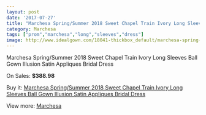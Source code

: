 ```yaml
---
layout: post
date: '2017-07-27'
title: "Marchesa Spring/Summer 2018 Sweet Chapel Train Ivory Long Sleeves Ball Gown Illusion Satin Appliques Bridal Dress"
category: Marchesa
tags: ["prom","marchesa","long","sleeves","dress"]
image: http://www.idealgown.com/18041-thickbox_default/marchesa-spring-summer-2018-sweet-chapel-train-ivory-long-sleeves-ball-gown-illusion-satin-appliques-bridal-dress.jpg
---
```

Marchesa Spring/Summer 2018 Sweet Chapel Train Ivory Long Sleeves Ball Gown Illusion Satin Appliques Bridal Dress

On Sales: **$388.98**
<a href="https://www.idealgown.com/en/marchesa/6981-marchesa-spring-summer-2018-sweet-chapel-train-ivory-long-sleeves-ball-gown-illusion-satin-appliques-bridal-dress.html"><amp-img layout="responsive" width="600" height="600" src="//www.idealgown.com/18041-thickbox_default/marchesa-spring-summer-2018-sweet-chapel-train-ivory-long-sleeves-ball-gown-illusion-satin-appliques-bridal-dress.jpg" alt="Marchesa Spring/Summer 2018 Sweet Chapel Train Ivory Long Sleeves Ball Gown Illusion Satin Appliques Bridal Dress 0" /></a>
<a href="https://www.idealgown.com/en/marchesa/6981-marchesa-spring-summer-2018-sweet-chapel-train-ivory-long-sleeves-ball-gown-illusion-satin-appliques-bridal-dress.html"><amp-img layout="responsive" width="600" height="600" src="//www.idealgown.com/18042-thickbox_default/marchesa-spring-summer-2018-sweet-chapel-train-ivory-long-sleeves-ball-gown-illusion-satin-appliques-bridal-dress.jpg" alt="Marchesa Spring/Summer 2018 Sweet Chapel Train Ivory Long Sleeves Ball Gown Illusion Satin Appliques Bridal Dress 1" /></a>

Buy it: [Marchesa Spring/Summer 2018 Sweet Chapel Train Ivory Long Sleeves Ball Gown Illusion Satin Appliques Bridal Dress](https://www.idealgown.com/en/marchesa/6981-marchesa-spring-summer-2018-sweet-chapel-train-ivory-long-sleeves-ball-gown-illusion-satin-appliques-bridal-dress.html "Marchesa Spring/Summer 2018 Sweet Chapel Train Ivory Long Sleeves Ball Gown Illusion Satin Appliques Bridal Dress")

View more: [Marchesa](https://www.idealgown.com/en/108-marchesa "Marchesa")